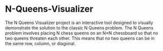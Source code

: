# N-Queens-Visualizer
The N Queens Visualizer project is an interactive tool designed to visually demonstrate the solution to the classic N Queens problem. The N Queens problem involves placing N chess queens on an N×N chessboard so that no two queens threaten each other. This means that no two queens can be in the same row, column, or diagonal.
